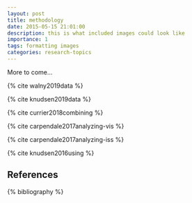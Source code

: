 ```yaml
---
layout: post
title: methodology
date: 2015-05-15 21:01:00
description: this is what included images could look like
importance: 1
tags: formatting images
categories: research-topics
---
```


More to come...

{% cite walny2019data %}

{% cite knudsen2019data %}

{% cite currier2018combining %}

{% cite carpendale2017analyzing-vis %}

{% cite carpendale2017analyzing-iss %}

{% cite knudsen2016using %}

References
----------

{% bibliography %}
